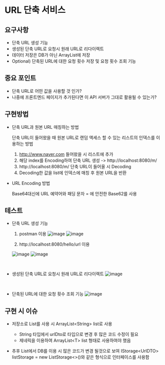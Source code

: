 # URL 단축 서비스

## 요구사항
* 단축 URL 생성 기능
* 생성된 단축 URL로 요청시 원래 URL로 리다이렉트
* 데이터 저장은 DB가 아닌 ArrayList에 저장
* Optional) 단축된 URL에 대한 요청 횟수 저장 및 요청 횟수 조회 기능

## 중요 포인트
* 단축 URL로 어떤 값을 사용할 것 인가?
* 나중에 프론트엔드 페이지가 추가된다면 이 API 서버가 그대로 활용될 수 있는가?

## 구현방법
* 단축 URL과 원본 URL 매칭하는 방법


  단축 URL이 들어왔을 때 원본 URL로 랜덤 액세스 할 수 있는 리스트의 인덱스를 이용하는 방법

  1. http://www.naver.com 들어왔을 시 리스트에 추가
  2. 해당 index를 Encoding하여 단축 URL 생성 -> http://localhost:8080/m/
  3. http://localhost:8080/m/ 단축 URL이 들어올 시 Decoding
  4. Decoding한 값을 list에 인덱스에 매칭 후 원본 URL을 반환

* URL Encoding 방법


  Base64대신에 URL 예약어와 패딩 문자 = 에 안전한 Base62를 사용


## 테스트
* 단축 URL 생성 기능
  1. postman 이용
![image](https://user-images.githubusercontent.com/41093183/200281163-f9edabe2-6f4a-4e71-8cd9-89d5e02260b4.png)
![image](https://user-images.githubusercontent.com/41093183/200281481-833788a8-a238-4744-bd5e-c8d32f1633d5.png)

  2. http://localhost:8080/hello/url 이용
  
  
  ![image](https://user-images.githubusercontent.com/41093183/200282299-af125293-7b4f-4476-825a-dbc3445c12d1.png)
  ![image](https://user-images.githubusercontent.com/41093183/200282395-ec052451-1470-4404-92f7-654e20965123.png)




<br />

* 생성된 단축 URL로 요청시 원래 URL로 리다이렉트
![image](https://user-images.githubusercontent.com/41093183/200281681-d3385db8-4cae-42d2-bae7-e7cc450cab7c.png)

<br />

* 단축된 URL에 대한 요청 횟수 조회 기능
![image](https://user-images.githubusercontent.com/41093183/200281832-5f6d4005-4d28-42c9-b217-fb0a293cb85c.png)


## 구현 시 이슈
* 저장소로 List를 사용 시 ArrayList\<String\> list로 사용
  - String 타입에서 urlDto로 타입으로 변경 후 많은 코드 수정이 필요
  - 제네릭을 이용하여 ArrayList\<T\> list 형태로 사용하여야 했음

* 추후 List에서 DB를 이용 시 많은 코드가 변경 될것으로 보여 IStorage\<UrlDTO\> listStorage = new ListStorage\<\>()와 같은 형식으로 인터페이스를 사용함  
